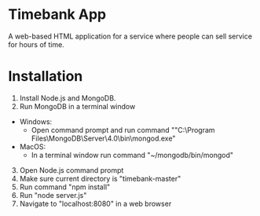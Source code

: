 # Timebank App
A web-based HTML application for a service where people can sell service for hours of time.
# Installation
1. Install Node.js and MongoDB.
2. Run MongoDB in a terminal window
- Windows:
  - Open command prompt and run command ""C:\Program Files\MongoDB\Server\4.0\bin\mongod.exe"
- MacOS:
  - In a terminal window run command "~/mongodb/bin/mongod"
3. Open Node.js command prompt
4. Make sure current directory is "timebank-master"
5. Run command "npm install"
6. Run "node server.js"
7. Navigate to "localhost:8080" in a web browser
